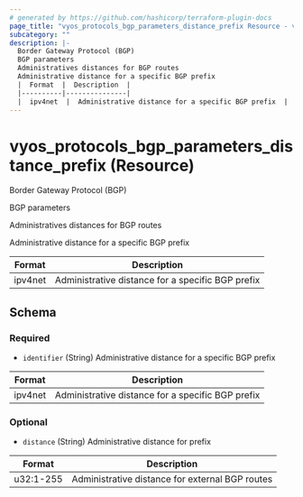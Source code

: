 ```yaml
---
# generated by https://github.com/hashicorp/terraform-plugin-docs
page_title: "vyos_protocols_bgp_parameters_distance_prefix Resource - vyos"
subcategory: ""
description: |-
  Border Gateway Protocol (BGP)
  BGP parameters
  Administratives distances for BGP routes
  Administrative distance for a specific BGP prefix
  |  Format  |  Description  |
  |----------|---------------|
  |  ipv4net  |  Administrative distance for a specific BGP prefix  |
---
```


# vyos_protocols_bgp_parameters_distance_prefix (Resource)

Border Gateway Protocol (BGP)

BGP parameters

Administratives distances for BGP routes

Administrative distance for a specific BGP prefix

|  Format  |  Description  |
|----------|---------------|
|  ipv4net  |  Administrative distance for a specific BGP prefix  |



<!-- schema generated by tfplugindocs -->
## Schema

### Required

- `identifier` (String) Administrative distance for a specific BGP prefix

|  Format  |  Description  |
|----------|---------------|
|  ipv4net  |  Administrative distance for a specific BGP prefix  |

### Optional

- `distance` (String) Administrative distance for prefix

|  Format  |  Description  |
|----------|---------------|
|  u32:1-255  |  Administrative distance for external BGP routes  |
